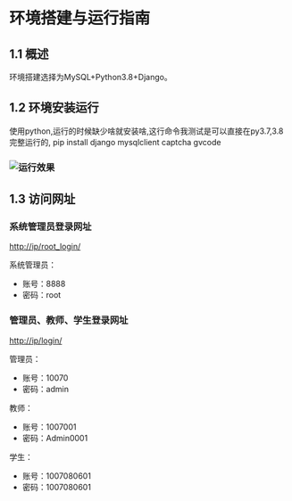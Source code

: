 # 环境搭建与运行指南

## 1.1 概述

环境搭建选择为MySQL+Python3.8+Django。

## 1.2 环境安装运行

使用python,运行的时候缺少啥就安装啥,这行命令我测试是可以直接在py3.7,3.8完整运行的, pip install django mysqlclient captcha gvcode

### ![运行效果](https://)

## 1.3 访问网址

### 系统管理员登录网址

[http://ip/root_login/](http://ip/root_login/)

系统管理员：
- 账号：8888
- 密码：root

### 管理员、教师、学生登录网址

[http://ip/login/](http://ip/login/)

管理员：
- 账号：10070
- 密码：admin

教师：
- 账号：1007001
- 密码：Admin0001

学生：
- 账号：1007080601
- 密码：1007080601



